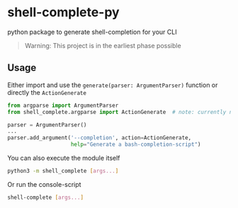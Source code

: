 # shell-complete-py
python package to generate shell-completion for your CLI

> Warning: This project is in the earliest phase possible

## Usage

Either import and use the `generate(parser: ArgumentParser)` function or directly the `ActionGenerate`

```python
from argparse import ArgumentParser
from shell_complete.argparse import ActionGenerate  # note: currently not available

parser = ArgumentParser()
...
parser.add_argument('--completion', action=ActionGenerate,
                    help="Generate a bash-completion-script")
```

You can also execute the module itself

```bash
python3 -m shell_complete [args...]
```

Or run the console-script

```bash
shell-complete [args...]
```
